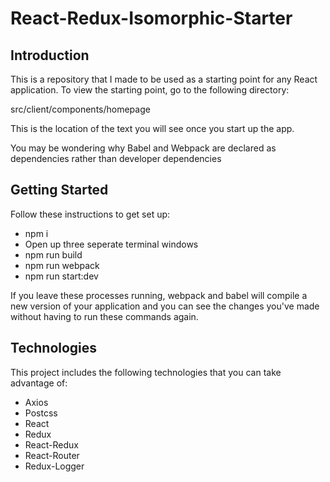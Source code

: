 # React-Redux-Isomorphic-Starter

## Introduction
This is a repository that I made to be used as a starting point for any React
application. To view the starting point, go to the following directory:

src/client/components/homepage

This is the location of the text you will see once you start up the app.

You may be wondering why Babel and Webpack are declared as dependencies rather
than developer dependencies

## Getting Started
Follow these instructions to get set up:

- npm i
- Open up three seperate terminal windows
- npm run build
- npm run webpack
- npm run start:dev

If you leave these processes running, webpack and babel will compile a new version
of your application and you can see the changes you've made without having to run
these commands again.

## Technologies
This project includes the following technologies that you can take advantage of:

- Axios
- Postcss
- React
- Redux
- React-Redux
- React-Router
- Redux-Logger
